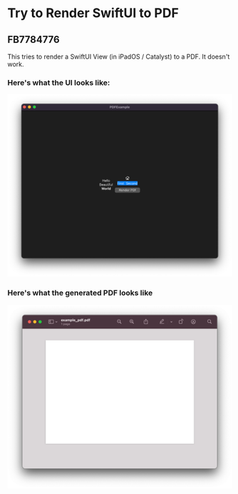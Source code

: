 
# Try to Render SwiftUI to PDF

## FB7784776

This tries to render a SwiftUI View (in iPadOS / Catalyst) to a PDF. It doesn't work.

### Here's what the UI looks like:

![](example_image.png)

### Here's what the generated PDF looks like

![](example_pdf_screenshot.png)
